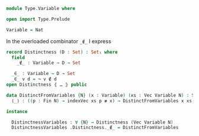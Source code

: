 
```agda
module Type.Variable where
```

```agda
open import Type.Prelude
```

```agda
Variable = Nat
```

In the overloaded combinator `_∉_` I express

```agda
record Distinctness (D : Set) : Set₁ where
  field
    _∉_ : Variable → D → Set

  _∈_ : Variable → D → Set
  _∈_ v d = ¬ v ∉ d
open Distinctness ⦃ … ⦄ public
```

```agda
data DistinctFromVariables {N} (x : Variable) (xs : Vec Variable N) : Set where
  ⟨_⟩ : ((p : Fin N) → indexVec xs p ≢ x) → DistinctFromVariables x xs

instance

  DistinctnessVariables : ∀ {N} → Distinctness (Vec Variable N)
  DistinctnessVariables .Distinctness._∉_ = DistinctFromVariables
```
